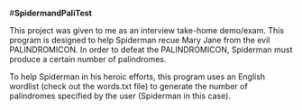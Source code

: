 #**SpidermandPaliTest**

This project was given to me as an interview take-home demo/exam. This program is designed to help Spiderman recue Mary Jane from the evil PALINDROMICON. In order to defeat the PALINDROMICON, Spiderman must produce a certain number of palindromes. 

To help Spiderman in his heroic efforts, this program uses an English wordlist (check out the words.txt file) to generate the number of palindromes specified by the user (Spiderman in this case). 
